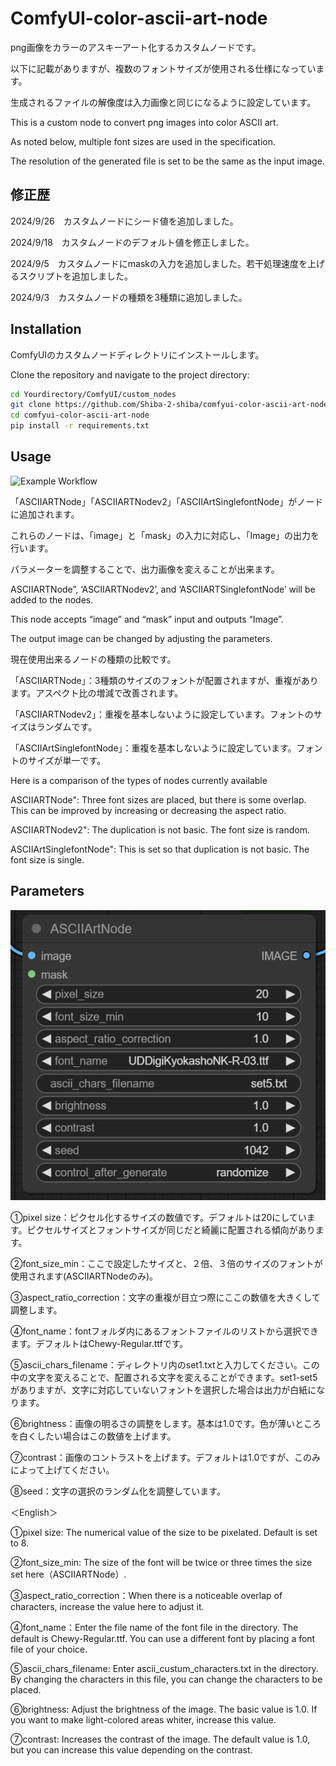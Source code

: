 # ComfyUI-color-ascii-art-node


png画像をカラーのアスキーアート化するカスタムノードです。

以下に記載がありますが、複数のフォントサイズが使用される仕様になっています。

生成されるファイルの解像度は入力画像と同じになるように設定しています。

This is a custom node to convert png images into color ASCII art.

As noted below, multiple font sizes are used in the specification.

The resolution of the generated file is set to be the same as the input image.


## 修正歴


2024/9/26　カスタムノードにシード値を追加しました。

2024/9/18　カスタムノードのデフォルト値を修正しました。

2024/9/5　カスタムノードにmaskの入力を追加しました。若干処理速度を上げるスクリプトを追加しました。

2024/9/3　カスタムノードの種類を3種類に追加しました。


## Installation

ComfyUIのカスタムノードディレクトリにインストールします。

Clone the repository and navigate to the project directory:

```bash
cd Yourdirectory/ComfyUI/custom_nodes
git clone https://github.com/Shiba-2-shiba/comfyui-color-ascii-art-node.git
cd comfyui-color-ascii-art-node
pip install -r requirements.txt

```

## Usage

![Example Workflow](https://github.com/Shiba-2-shiba/testascii/blob/main/ref_image/exampleflow4.png)

「ASCIIARTNode」「ASCIIARTNodev2」「ASCIIArtSinglefontNode」がノードに追加されます。

これらのノードは、「image」と「mask」の入力に対応し、「Image」の出力を行います。

パラメーターを調整することで、出力画像を変えることが出来ます。


ASCIIARTNode”, ‘ASCIIARTNodev2’, and ‘ASCIIARTSinglefontNode’ will be added to the nodes.

This node accepts  “image” and “mask” input and outputs “Image”.

The output image can be changed by adjusting the parameters.


現在使用出来るノードの種類の比較です。

「ASCIIARTNode」：3種類のサイズのフォントが配置されますが、重複があります。アスペクト比の増減で改善されます。

「ASCIIARTNodev2」：重複を基本しないように設定しています。フォントのサイズはランダムです。

「ASCIIArtSinglefontNode」：重複を基本しないように設定しています。フォントのサイズが単一です。


Here is a comparison of the types of nodes currently available

ASCIIARTNode": Three font sizes are placed, but there is some overlap. This can be improved by increasing or decreasing the aspect ratio.

ASCIIARTNodev2": The duplication is not basic. The font size is random.

ASCIIArtSinglefontNode": This is set so that duplication is not basic. The font size is single.



## Parameters


![Example Workflow](https://github.com/Shiba-2-shiba/comfyui-color-ascii-art-node/blob/main/ref_image/nodeimage2.png)


①pixel size：ピクセル化するサイズの数値です。デフォルトは20にしています。ピクセルサイズとフォントサイズが同じだと綺麗に配置される傾向があります。

②font_size_min：ここで設定したサイズと、２倍、３倍のサイズのフォントが使用されます(ASCIIARTNodeのみ)。

③aspect_ratio_correction：文字の重複が目立つ際にここの数値を大きくして調整します。

④font_name：fontフォルダ内にあるフォントファイルのリストから選択できます。デフォルトはChewy-Regular.ttfです。

⑤ascii_chars_filename：ディレクトリ内のset1.txtと入力してください。この中の文字を変えることで、配置される文字を変えることができます。set1-set5がありますが、文字に対応していないフォントを選択した場合は出力が白紙になります。

⑥brightness：画像の明るさの調整をします。基本は1.0です。色が薄いところを白くしたい場合はこの数値を上げます。

⑦contrast：画像のコントラストを上げます。デフォルトは1.0ですが、このみによって上げてください。

⑧seed：文字の選択のランダム化を調整しています。


＜English＞

①pixel size: The numerical value of the size to be pixelated. Default is set to 8.

②font_size_min: The size of the font will be twice or three times the size set here（ASCIIARTNode）.

③aspect_ratio_correction：When there is a noticeable overlap of characters, increase the value here to adjust it.

④font_name：Enter the file name of the font file in the directory. The default is Chewy-Regular.ttf. You can use a different font by placing a font file of your choice.

⑤ascii_chars_filename: Enter ascii_custum_characters.txt in the directory. By changing the characters in this file, you can change the characters to be placed.

⑥brightness: Adjust the brightness of the image. The basic value is 1.0. If you want to make light-colored areas whiter, increase this value.

⑦contrast: Increases the contrast of the image. The default value is 1.0, but you can increase this value depending on the contrast.








